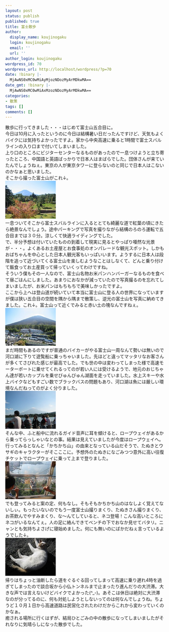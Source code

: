 ```yaml
---
layout: post
status: publish
published: true
title: 富士散歩
author:
  display_name: koujinogaku
  login: koujinogaku
  email: ''
  url: ''
author_login: koujinogaku
wordpress_id: 70
wordpress_url: http://localhost/wordpress/?p=70
date: !binary |-
  MjAwNS0xMC0wMiAyMjozNDozMyArMDkwMA==
date_gmt: !binary |-
  MjAwNS0xMC0wMiAxMzozNDozMyArMDkwMA==
categories:
- 散策
tags: []
comments: []
---
```

<p>散歩に行ってきました・・・はじめて富士山五合目に。<br />
今日は10月に入ったというのに今日は結構暑い日だったんですけど、天気もよくバイクには気持ちよかったですよ。家から中央高速に乗ると1時間で富士スバルラインの入り口まで付いてしまいました。<br />
上り口のところにビジターセンターなるものがあったので一息つけようと立ち寄ったところ、中国語と英語ばっかりで日本人はまばらでした。団体さんが来ていたんでしょうねぇ。東京の人が東京タワーに登らないのと同じで日本人はこないのかなぁと思いました。<br />
そこから撮った富士山がこれ↓。<br />
<img src="/blog/img/20051002-1.jpg" alt="20051002-1.jpg" width="160" height="120" /><br />
一息ついてそこから富士スバルラインに入るととても綺麗な道で紅葉の頃にきたら絶景なんでしょう。途中パーキングで写真を撮りながら結構のろのろ運転で五合目までは３０分。涼しくて快適ライディングでした。<br />
で、半分予想は付いていたものの到着して現実に見るとやっぱり唖然な光景が・・・。よくあるお土産屋とお食事処のオンパレードな観光スポット。しかもおばちゃんを中心とした日本人観光客もいっぱいいます。ようするに日本人は段階を追って近づいてくる富士山を楽しむようなことはしなくて、どんと乗り付けて飯食ってお土産買って帰っていくってわけですね。<br />
そういう僕もその一人なので、富士山名物お米パンハンバーガーなるものを食べて昼ごはんにしました。あまりにおなかが減っていたので写真撮るのを忘れてしまいましたが、お米パンはもちもちで美味しかったですよ。<br />
ここから上へは登山道が続いていて本当に富士山に登る人の世界になっていますが僕は狭い五合目の空間を隅から隅まで散策し、逆光の富士山を写真に納めてきました。これ↓。富士山って近くでみると赤い土の塊なんですねぇ。<br />
<img src="/blog/img/20051002-2.jpg" alt="20051002-2.jpg" width="160" height="120" /><br />
まだ時間もあるのですが普通のバイカーがやる富士山一周なんて勢いは無いので河口湖に下りて遊覧船に乗っちゃいました。先ほどと違ってマッタリなお客さんが多くてさびれた感じが最高でした。でも世の中は変わってしまった様で高速モーターボートに乗せてくれるってのが若い人には受けるようで、地元のおじちゃん達が若いカップルを乗せびゅんびゅん湖面を走っていました。水上スキーや水上バイクなどもすごい数でブラックバスの問題もあり、河口湖は魚には厳しい環境なんだねってのがよく分りました。<br />
<img src="/blog/img/20051002-3.jpg" alt="20051002-3.jpg" width="160" height="120" /><br />
そんな中、ふと船中に流れるガイド音声に耳を傾けると、ロープウェイがあるから乗ってらっしゃいなとの事。結果は見えていましたが今度はロープウェイへ。<br />
行ってみるとなんと「かちかち山」の由来となっている山だそうで、たぬきとウサギのキャラクターがそこここに。予想外のたぬきになごみつつ意外に高い往復チケットでロープウェイに乗って上まで登りました。<br />
<img src="/blog/img/20051002-4.jpg" alt="20051002-4.jpg" width="160" height="120" /><br />
でも登ってみると案の定、何もなし。そもそもかちかち山のはなしよく覚えてないしぃ。もったいないのでもう一度富士山撮りまくり、たぬきさん撮りまくり、お茶飲んでやすみまくり、な～んてしていると、ネコ登場！こんな高いところにネコがいるなんてぇ。人の足に絡んできてベンチの下でおなか見せてバタリ。ニャンとも気持ちよさげに寝始めました。何にも無いのにばかだねぇ言っているようでした↓。<br />
<img src="/blog/img/20051002-5.jpg" alt="20051002-5.jpg" width="160" height="120" /><br />
帰りはちょっと油断したら道をぐるぐる回ってしまって高速に乗り遅れ4時を過ぎてしまったので談合坂から小仏トンネルまで止まったり進んだりの大渋滞。大きな声では言えないけどバイクでよかった(^_-)。あそこは休日は絶対に大渋滞なのが分ってるのに、何も対処しようとしないってのは何なんでしょうね。ちょうど１０月１日から高速道路は民営化されたわけだからこれから変わっていくのかなぁ。<br />
癒される場所に行くはずが、結局ひとごみの中の散歩になってしまいましたがそれなりに気晴らしになった散歩でした。</p>
